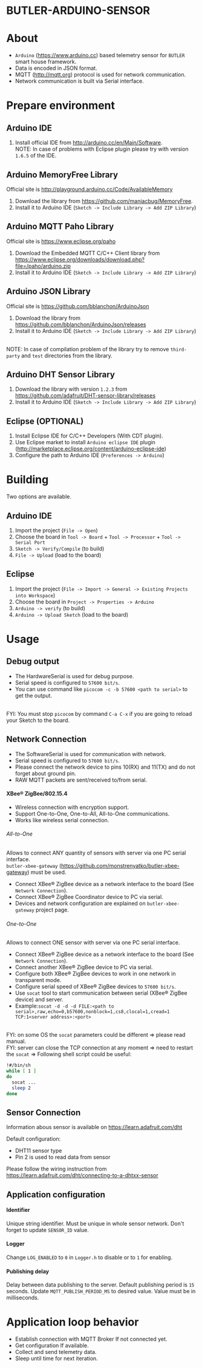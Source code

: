 BUTLER-ARDUINO-SENSOR
=====================

About
=====
- `Arduino` (https://www.arduino.cc) based telemetry sensor for `BUTLER` smart house framework.
- Data is encoded in JSON format.
- MQTT (http://mqtt.org) protocol is used for network communication.
- Network communication is built via Serial interface.

Prepare environment
===================

Arduino IDE
-----------
1. Install official IDE from http://arduino.cc/en/Main/Software.
<br/>NOTE: In case of problems with Eclipse plugin please try with version `1.6.5` of the IDE.

Arduino MemoryFree Library
--------------------------
Official site is http://playground.arduino.cc/Code/AvailableMemory

1. Download the library from https://github.com/maniacbug/MemoryFree.
2. Install it to Arduino IDE (`Sketch -> Include Library -> Add ZIP Library`)

Arduino MQTT Paho Library
-------------------------
Official site is https://www.eclipse.org/paho

1. Download the Embedded MQTT C/C++ Client library from https://www.eclipse.org/downloads/download.php?file=/paho/arduino.zip
2. Install it to Arduino IDE (`Sketch -> Include Library -> Add ZIP Library`)

Arduino JSON Library
--------------------
Official site is https://github.com/bblanchon/ArduinoJson

1. Download the library from https://github.com/bblanchon/ArduinoJson/releases
2. Install it to Arduino IDE (`Sketch -> Include Library -> Add ZIP Library`)

<br/> NOTE: In case of compilation problem of the library try to remove
`third-party` and `test` directories from the library.

Arduino DHT Sensor Library
--------------------------

1. Download the library with version `1.2.3` from https://github.com/adafruit/DHT-sensor-library/releases
2. Install it to Arduino IDE (`Sketch -> Include Library -> Add ZIP Library`)

Eclipse (OPTIONAL)
------------------
1. Install Eclipse IDE for C/C++ Developers (With CDT plugin).
2. Use Eclipse market to install `Arduino eclipse IDE` plugin
(http://marketplace.eclipse.org/content/arduino-eclipse-ide)
3. Configure the path to Arduino IDE (`Preferences -> Arduino`)

Building
========

Two options are available.

Arduino IDE
-----------
1. Import the project (`File -> Open`)
2. Choose the board in `Tool -> Board` + `Tool -> Processor` + `Tool -> Serial Port`
3. `Sketch -> Verify/Compile` (to build)
4. `File -> Upload` (load to the board)

Eclipse
-------
1. Import the project (`File -> Import -> General -> Existing Projects into Workspace`)
2. Choose the board in `Project -> Properties -> Arduino`
3. `Arduino -> verify` (to build)
4. `Arduino -> Upload Sketch` (load to the board)


Usage
=====

Debug output
------------
- The HardwareSerial is used for debug purpose.
- Serial speed is configured to `57600 bit/s`.
- You can use command like `picocom -c -b 57600 <path to serial>` to get the output.

<br/>FYI: You must stop `picocom` by command `C-a C-x` if you are going to reload your Sketch to the board.

Network Connection
------------------
- The SoftwareSerial is used for communication with network.
- Serial speed is configured to `57600 bit/s`.
- Please connect the network device to pins 10(RX) and 11(TX) and do not forget about ground pin.
- RAW MQTT packets are sent/received to/from serial.

#### XBee® ZigBee/802.15.4
- Wireless connection with encryption support.
- Support One-to-One, One-to-All, All-to-One communications.
- Works like wireless serial connection.

###### All-to-One
Allows to connect ANY quantity of sensors with server via one PC serial interface.
<br/>`butler-xbee-gateway` (https://github.com/monstrenyatko/butler-xbee-gateway) must be used.
- Connect XBee® ZigBee device as a network interface to the board (See `Network Connection`).
- Connect XBee® ZigBee Coordinator device to PC via serial.
- Devices and network configuration are explained on `butler-xbee-gateway` project page.

###### One-to-One 
Allows to connect ONE sensor with server via one PC serial interface.
- Connect XBee® ZigBee device as a network interface to the board (See `Network Connection`).
- Connect another XBee® ZigBee device to PC via serial.
- Configure both XBee® ZigBee devices to work in one network in transparent mode.
- Configure serial speed of XBee® ZigBee devices to `57600 bit/s`.
- Use `socat` tool to start communication between serial (XBee® ZigBee device) and server.
- Example:`socat -d -d -d FILE:<path to serial>,raw,echo=0,b57600,nonblock=1,cs8,clocal=1,cread=1 TCP:1<server address>:<port>`

<br/>FYI: on some OS the `socat` parameters could be different => please read manual.
<br/>FYI: server can close the TCP connection at any moment => need to restart the `socat` => Following shell script could be useful:
```sh
!#/bin/sh
while [ 1 ]
do
  socat ...
  sleep 2
done
```

Sensor Connection
-----------------

Information abous sensor is available on https://learn.adafruit.com/dht

Default configuration:
- DHT11 sensor type
- Pin 2 is used to read data from sensor

Please follow the wiring instruction from https://learn.adafruit.com/dht/connecting-to-a-dhtxx-sensor

Application configuration
-------------------------

#### Identifier

Unique string identifier. Must be unique in whole sensor network.
Don't forget to update `SENSOR_ID` value.

#### Logger

Change `LOG_ENABLED` to `0` in `Logger.h` to disable or to `1` for enabling.

#### Publishing delay

Delay between data publishing to the server.
Default publishing period is `15` seconds.
Update `MQTT_PUBLISH_PERIOD_MS` to desired value. Value must be in milliseconds.

Application loop behavior
=========================
- Establish connection with MQTT Broker If not connected yet.
- Get configuration If available.
- Collect and send telemetry data.
- Sleep until time for next iteration.
